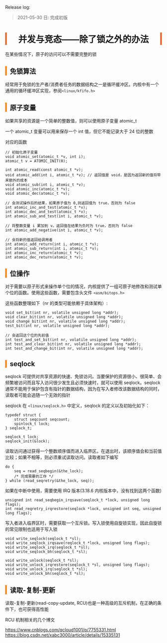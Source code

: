 <head><meta charset="UTF-8"></head>
<style>
h1 {
    text-align: center;
    border-left: 5px solid #e86422;
    border-right: 5px solid #e86422;
}
h2 {
    border-left: 5px solid #ff7f00;
    padding-left: 10px;
}
h3 {
    border-left: 5px solid #e86422;
    padding-left: 8px;
}
h4 {
    border-left: 3px solid #f0a000;
    padding-left: 5px;
}
</style>

Release log:
> 2021-05-30 日: 完成初版

# 并发与竞态——除了锁之外的办法

在某些情况下，原子的访问可以不需要完整的锁

## 免锁算法
经常用于免锁的生产者/消费者任务的数据结构之一是循环缓冲区。内核中有一个通用的循环缓冲区实现，参阅`<linux/kfifo.h>`

## 原子变量
如果共享的资源是一个简单的整数值，则可以使用原子变量 atomic_t

一个 atomic_t 变量可以用来保存一个 int 值，但它不能记录大于 24 位的整数

对应的函数
```
// 初始化原子变量
void atomic_set(atomic_t *v, int i);
atomic_t v = ATOMIC_INIT(0);

int atomic_read(const atomic_t *v);
void atomic_add(int i, atomic_t *v); // 返回值是 void，是因为返回新的值将带来额外的成本
void atomic_sub(int i, atomic_t *v);
void atomic_inc(atomic_t *v);
void atomic_dec(atomic_t *v);

// 会测试操作后的结果，如果原子值为 0,则返回值为 true，否则为 false
int atomic_inc_and_test(atomic_t *v);
int atomic_dec_and_test(atomic_t *v);
int atomic_sub_and_test(int i, atomic_t *v);

// 将整数变量 i 累加到 v。返回值在结果为负时为 true，否则为 false
int atomic_add_negative(int i, atomic_t *v);

// 会将新的值返回给调用者
int atomic_add_return(int i, atomic_t *v);
int atomic_sub_return(int i, atomic_t *v);
int atomic_inc_return(atomic_t *v);
int atomic_dec_return(atomic_t *v);
```

## 位操作
对于需要以原子形式来操作单个位的情况，内核提供了一组可原子地修改和测试单个位的函数。使用这些函数，需要包含头文件 `<asm/bitops.h>`

这些函数整理如下（nr 的类型可能依赖于具体架构）:
```
void set_bit(int nr, volatile unsigned long *addr);
void clear_bit(int nr, volatile unsigned long *addr);
void change_bit(int nr, volatile unsigned long *addr);
test_bit(int nr, volatile unsigned long *addr);

// 会返回这个位的先前值
int test_and_set_bit(int nr, volatile unsigned long *addr);
int test_and_clear_bit(int nr, volatile unsigned long *addr);
int test_and_change_bit(int nr, volatile unsigned long *addr);
```

## seqlock
seqlock 可提供对共享资源的快速、免锁访问。当要保护的资源很小、很简单、会频繁被访问而且写入访问很少发生且必须快速时，就可以使用 seqlock。seqlock 通常不能用于保护包含有指针的数据结构，因为在写入者修改该数据结构的同时，读取者可能会追随一个无效的指针

seqlock 在 `<linux/seqlock.h>` 中定义，seqlock 的定义以及初始化如下：
```
typedef struct {
	struct seqcount seqcount;
	spinlock_t lock;
} seqlock_t;

seqlock_t lock;
seqlock_init(&lock);
```

读取访问通过获得一个整数顺序值而进入临界区。在退出时，该顺序值会和当前值比较；如果不相等，则必须重试读取访问。读取者如下编写
```
do {
	seq = read_seqbegin(&the_lock);
	/* 完成需要的工作 */
} while (read_seqretry(&the_lock, seq));
```

如果在中断中使用，需要使用 IRQ 版本(3.18.6 内核版本中，没有找到这两个函数)
```
unsigned int read_seqbegin_irqsave(seqlock_t *lock, unsigned long flags);
int read_reqretry_irqrestore(seqlock *lock, unsigned int seq, unsigned long flags);
```

写入者进入临界区时，需要获取一个互斥锁。写入锁使用自旋锁实现，因此自旋锁的常见限制也适用于写入锁
```
void write_seqlock(seqlock_t *sl);
void write_seqlock_irqsave(reqlock_t *lock, unsigned long flags);
void write_seqlock_irq(seqlock_t *sl);
void write_seqlock_bh(seqlock_t *sl);

void write_unlock(seqlock_t *sl);
void write_unlock_irqrestore(seqlock_t *sl, unsigned long flags);
void write_unlock_irq(seqlock_t *sl);
void write_unlock_bh(seqlock_t *sl);
```

## 读取-复制-更新
读取-复制-更新(read-copy-update, RCU)也是一种高级的互斥机制，在正确的条件下，也可获得高性能

RCU 机制相关的几个博文

https://www.cnblogs.com/qcloud1001/p/7755331.html  
https://blog.csdn.net/xabc3000/article/details/15335131
